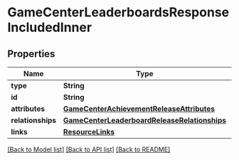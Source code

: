 # GameCenterLeaderboardsResponseIncludedInner

## Properties
Name | Type | Description | Notes
------------ | ------------- | ------------- | -------------
**type** | **String** |  | 
**id** | **String** |  | 
**attributes** | [**GameCenterAchievementReleaseAttributes**](GameCenterAchievementReleaseAttributes.md) |  | [optional] 
**relationships** | [**GameCenterLeaderboardReleaseRelationships**](GameCenterLeaderboardReleaseRelationships.md) |  | [optional] 
**links** | [**ResourceLinks**](ResourceLinks.md) |  | [optional] 

[[Back to Model list]](../README.md#documentation-for-models) [[Back to API list]](../README.md#documentation-for-api-endpoints) [[Back to README]](../README.md)


